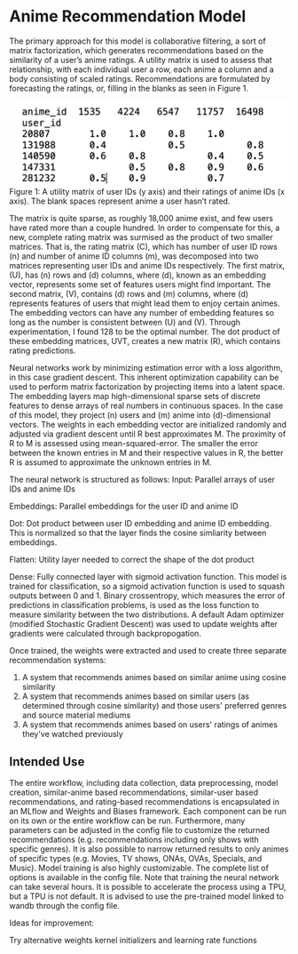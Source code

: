 # Anime Recommendation Model
The primary approach for this model is collaborative filtering, a sort of matrix factorization, which generates recommendations based on the similarity of a user’s anime ratings. A utility matrix is used to assess that relationship, with each individual user a row, each anime a column and a body consisting of scaled ratings. Recommendations are formulated by forecasting the ratings, or, filling in the blanks as seen in Figure 1.  

![](https://github.com/Dyrutter/anime_recommendations/blob/main/figure_file/anime_ratings_matrix.png)
Figure 1: A utility matrix of user IDs (y axis) and their ratings of anime IDs (x axis). The blank spaces represent anime a user hasn’t rated.

The matrix is quite sparse, as roughly 18,000 anime exist, and few users have rated more than a couple hundred. In order to compensate for this, a new, complete rating matrix was surmised as the product of two smaller matrices. That is, the rating matrix (C), which has number of user ID rows (n) and number of anime ID columns (m), was decomposed into two matrices representing user IDs and anime IDs respectively. The first matrix, (U), has (n) rows and (d) columns, where (d), known as an embedding vector, represents some set of features users might find important. The second matrix, (V), contains (d) rows and (m) columns, where (d) represents features of users that might lead them to enjoy certain animes. The embedding vectors can have any number of embedding features so long as the number is consistent between (U) and (V). Through experimentation, I found 128 to be the optimal number. The dot product of these embedding matrices, UVT, creates a new matrix (R), which contains rating predictions.

Neural networks work by minimizing estimation error with a loss algorithm, in this case gradient descent. This inherent optimization capability can be used to perform matrix factorization by projecting items into a latent space. The embedding layers map high-dimensional sparse sets of discrete features to dense arrays of real numbers in continuous spaces. In the case of this model, they project (n) users and (m) anime into (d)-dimensional vectors. The weights in each embedding vector are initialized randomly and adjusted via gradient descent until R best approximates M. The proximity of R to M is assessed using mean-squared-error. The smaller the error between the known entries in M and their respective values in R, the better R is assumed to approximate the unknown entries in M. 

The neural network is structured as follows:
Input: Parallel arrays of user IDs and anime IDs

Embeddings: Parallel embeddings for the user ID and anime ID

Dot: Dot product between user ID embedding and anime ID embedding. This is normalized so that the layer finds the cosine simliarity between embeddings.

Flatten: Utility layer needed to correct the shape of the dot product

Dense: Fully connected layer with sigmoid activation function. This model is trained for classification, so a sigmoid activation function is used to squash outputs between 0 and 1. Binary crossentropy, which measures the error of predictions in classification problems, is used as the loss function to measure similarity between the two distributions. A default Adam optimizer (modified Stochastic Gradient Descent) was used to update weights after gradients were calculated through backpropogation.

Once trained, the weights were extracted and used to create three separate recommendation systems:
1. A system that recommends animes based on similar anime using cosine similarity
2. A system that recommends animes based on similar users (as determined through cosine similarity) and those users' preferred genres and source material mediums
3. A system that recommends animes based on users' ratings of animes they've watched previously

## Intended Use

The entire workflow, including data collection, data preprocessing, model creation, similar-anime based recommendations, similar-user based recommendations, and rating-based recommendations is encapsulated in an MLflow and Weights and Biases framework. Each component can be run on its own or the entire workflow can be run. Furthermore, many parameters can be adjusted in the config file to customize the returned recommendations (e.g. recommendations including only shows with specific genres). It is also possible to narrow returned results to only animes of specific types (e.g. Movies, TV shows, ONAs, OVAs, Specials, and Music). Model training is also highly customizable. The complete list of options is available in the config file. Note that training the neural network can take several hours. It is possible to accelerate the process using a TPU, but a TPU is not default. It is advised to use the pre-trained model linked to wandb through the config file.  

Ideas for improvement:

Try alternative weights kernel initializers and learning rate functions
